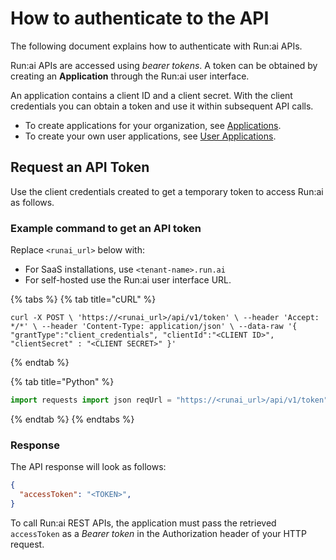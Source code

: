 # How to authenticate to the API

The following document explains how to authenticate with Run:ai APIs.

Run:ai APIs are accessed using _bearer tokens_. A token can be obtained by creating an **Application** through the Run:ai user interface.

An application contains a client ID and a client secret. With the client credentials you can obtain a token and use it within subsequent API calls.

* To create applications for your organization, see [Applications](../docs/admin/authentication/applications.md).
* To create your own user applications, see [User Applications](../authentication-and-authorization/user-applications.md).

## Request an API Token

Use the client credentials created to get a temporary token to access Run:ai as follows.

### Example command to get an API token

Replace `<runai_url>` below with:

* For SaaS installations, use `<tenant-name>.run.ai`
* For self-hosted use the Run:ai user interface URL.

{% tabs %}
{% tab title="cURL" %}
```
curl -X POST \ 'https://<runai_url>/api/v1/token' \ --header 'Accept: */*' \ --header 'Content-Type: application/json' \ --data-raw '{ "grantType":"client_credentials", "clientId":"<CLIENT ID>", "clientSecret" : "<CLIENT SECRET>" }'
```
{% endtab %}

{% tab title="Python" %}
```python
import requests import json reqUrl = "https://<runai_url>/api/v1/token" headersList = { "Accept": "*/*", "Content-Type": "application/json" } payload = json.dumps({ "grantType":"client_credentials", "clientId":"<CLIENT ID>", "clientSecret" : "<CLIENT SECRET>" }) response = requests.request("POST", reqUrl, data=payload, headers=headersList) print(response.text)
```
{% endtab %}
{% endtabs %}

### Response

The API response will look as follows:

```json
{
  "accessToken": "<TOKEN>", 
}
```

To call Run:ai REST APIs, the application must pass the retrieved `accessToken` as a _Bearer token_ in the Authorization header of your HTTP request.
